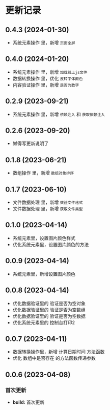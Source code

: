 # 更新记录

## 0.4.3 (2024-01-30)

*  系统元素操作 里，新增 `页面全屏`

## 0.4.0 (2024-01-20)

*  系统元素操作 里，新增 `加载线上js文件`
*  数据转换操作 里，优化 `反转字体颜色`
*  内容验证操作 里，新增 `是否为数字`

## 0.2.9 (2023-09-21)

*  系统元素操作 里，新增 `依赖注入` 和 `获取依赖注入`

## 0.2.6 (2023-09-20)

*  懒得写更新说明了

## 0.1.8 (2023-06-21)

*  数组操作 里，新增 `数组对象排序`


## 0.1.7 (2023-06-10)

*  文件数据处理 里，新增 `效验文件格式`
*  文件数据处理 里，新增 `获取文件类型`

## 0.1.0 (2023-04-14)

*  系统元素里，设置图片颜色样式
*  优化系统元素里，设置图片颜色的方法

## 0.0.9 (2023-04-14)

*  系统元素里，新增设置图片颜色

## 0.0.8 (2023-04-14)

*  优化数据验证里的 验证是否为空对象
*  优化数据验证里的 验证是否为空数组
*  优化数据验证里的 验证是否为空数据
*  优化系统元素里的 控制台打印2


## 0.0.7 (2023-04-11)

*  数据转换操作里，新增 计算日期时间 方法函数
*  优化 数组中是否存在 的方法函数传递参数


## 0.0.6 (2023-04-08)

### 首次更新

* **build:** 首次更新
